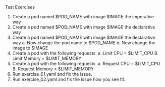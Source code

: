 Test Exercises 

1. Create a pod named $POD_NAME with image $IMAGE the imperative way
2. Create a pod named $POD_NAME with image $IMAGE the declarative way
3. Create a pod named $POD_NAME with image $IMAGE the declarative way
  a. Now change the pod name to $POD_NAME
  b. Now change the image to $IMAGE
4. Create a pod with the following requests:
  a. Limit CPU = $LIMIT_CPU
  B. Limit Memory = $LIMIT_MEMORY
5. Create a pod with the following requests:
  a. Request CPU = $LIMIT_CPU
  B. Request Memory = $LIMIT_MEMORY
6. Run exercise_01.yaml and fix the issue. 
7. Run exercise_02.yaml and fix the issue how you see fit. 